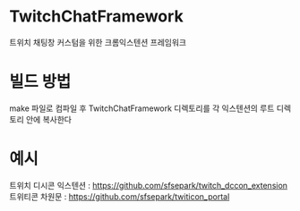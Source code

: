 # TwitchChatFramework
트위치 채팅창 커스텀을 위한 크롬익스텐션 프레임워크

# 빌드 방법
make 파일로 컴파일 후 
TwitchChatFramework 디렉토리를 각 익스텐션의 루트 디렉토리 안에 복사한다

# 예시
트위치 디시콘 익스텐션 : https://github.com/sfsepark/twitch_dccon_extension
트위티콘 차원문 : https://github.com/sfsepark/twiticon_portal
